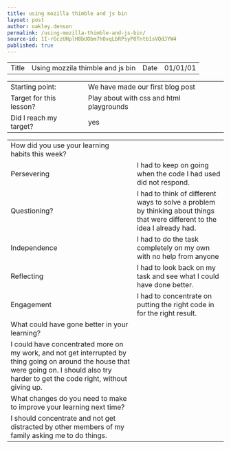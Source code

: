 ```yaml
---
title: using mozilla thimble and js bin
layout: post
author: oakley.denson
permalink: /using-mozilla-thimble-and-js-bin/
source-id: 1I-rGczUHplH8bUObm7hOvqLbRPsyP0Tntb1sVQdJYW4
published: true
---
```

<table>
  <tr>
    <td>Title</td>
    <td>Using mozzila thimble and js bin</td>
    <td>Date</td>
    <td>01/01/01</td>
  </tr>
</table>


<table>
  <tr>
    <td>Starting point:</td>
    <td>We have made our first blog post</td>
  </tr>
  <tr>
    <td>Target for this lesson?</td>
    <td>Play about with css and html playgrounds</td>
  </tr>
  <tr>
    <td>Did I reach my target? </td>
    <td>yes</td>
  </tr>
</table>


<table>
  <tr>
    <td>How did you use your learning habits this week?</td>
    <td></td>
  </tr>
  <tr>
    <td>Persevering</td>
    <td>I had to keep on going when the code I had used did not respond.</td>
  </tr>
  <tr>
    <td>Questioning?</td>
    <td>I had to think of different ways to solve a problem by thinking about things that were different to the idea I already had.</td>
  </tr>
  <tr>
    <td>Independence</td>
    <td>I had to do the task completely on my own with no help from anyone</td>
  </tr>
  <tr>
    <td>Reflecting</td>
    <td>I had to look back on my task and see what I could have done better.</td>
  </tr>
  <tr>
    <td>Engagement</td>
    <td>I had to concentrate on putting the right code in for the right result.</td>
  </tr>
  <tr>
    <td>What could have gone better in your learning?</td>
    <td></td>
  </tr>
  <tr>
    <td> I could have concentrated more on my work, and not get interrupted by thing going on around the house that were going on. I should also try harder to get the code right, without giving up.</td>
    <td></td>
  </tr>
  <tr>
    <td>What changes do you need to make to improve your learning next time?</td>
    <td></td>
  </tr>
  <tr>
    <td>I should concentrate and not get distracted by other members of my family asking me to do things.</td>
    <td></td>
  </tr>
</table>


